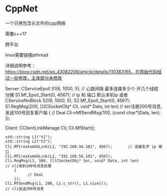 # CppNet
一个只用包含头文件的cpp网络

需要c++17

跨平台

linux需要链接pthread

详细说明参考：https://blog.csdn.net/qq_43082206/article/details/110383165，在原始代码经过一些修改，主体部分未修改

Server:
    	CServiceEpoll S1(6, 1000, 5);                // 心跳间隔 最多连接多少个 开几个线程分摊
    	S1.Mf_Epoll_Start(0, 4567);                  // ip 和 端口 默认本机ip
    	或者
    	CServiceNoBlock S2(6, 1000, 5);
	S2.Mf_Epoll_Start(0, 4567);
    	S1.RegMsg(200, [](CSocketObj* Cli, void* Data, int len)                // ser注册200号消息,发送100号回复客户端
        	{
            	// Deal
            	Cli->MfSendMsg(100, (const char*)Data, len);
        	});

Client:
    	CClientLinkManage Cli;
	Cli.MfStart();

	std::string L1("t1");
	std::string L2("t2");
	Cli.MfCreateAddLink(L1, "192.168.56.101", 4567);       // 连接名字 ip 端口
	Cli.MfCreateAddLink(L2, "192.168.56.101", 4567);
	Cli.RegMsg(L1, 100, [](CSocketObj* Ser, void* Data, int len)             // cli收到100号消息处理 
		{
              // Deal
		});
	Cli.MfSendMsg(L1, 200, L1.c_str(), L1.size());                           // cli发送200号消息

